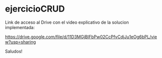 # ejercicioCRUD
Link de acceso al Drive con el video explicativo de la solucion implementada:

https://drive.google.com/file/d/11D3MGjBlFbPw02CcPfvCdjJu1eOg6bPL/view?usp=sharing

Saludos!
